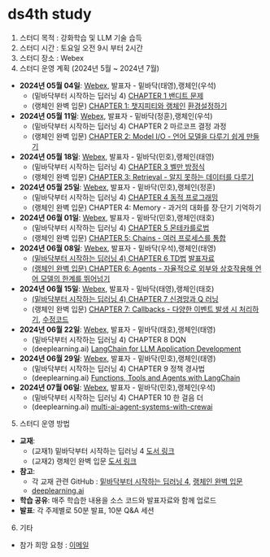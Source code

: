 # ds4th study
1) 스터디 목적 : 강화학습 및 LLM 기술 습득
2) 스터디 시간 : 토요일 오전 9시 부터 2시간
3) 스터디 장소 : Webex
4) 스터디 운영 계획 (2024년 5월 ~ 2024년 7월)
- **2024년 05월 04일**: [Webex](https://lgehq.webex.com/lgehq/e.php?MTID=mec2b0d984b6a169382ed1e42be474e46	), 발표자 - 밑바닥(태영),랭체인(우석)
  - (밑바닥부터 시작하는 딥러닝 4) [CHAPTER 1 밴디트 문제](https://github.com/restful3/ds4th_study/blob/main/source/%EB%B0%91%EB%B0%94%EB%8B%A5%EB%B6%80%ED%84%B0_%EC%8B%9C%EC%9E%91%ED%95%98%EB%8A%94_%EB%94%A5%EB%9F%AC%EB%8B%9D_4/ch01_%EB%B0%B4%EB%94%94%ED%8A%B8_%EB%AC%B8%EC%A0%9C_Song.ipynb)
  - (랭체인 완벽 입문) [CHAPTER 1: 챗지피티와 랭체인](https://github.com/restful3/ds4th_study/blob/main/source/%EB%9E%AD%EC%B2%B4%EC%9D%B8_%EC%99%84%EB%B2%BD_%EC%9E%85%EB%AC%B8/Ch1.%20%EC%B1%97GPT%EC%99%80%20%EB%9E%AD%EC%B2%B4%EC%9D%B8_jeong.ipynb)
[환경설정하기](https://github.com/restful3/ds4th_study/blob/main/source/%EB%9E%AD%EC%B2%B4%EC%9D%B8_%EC%99%84%EB%B2%BD_%EC%9E%85%EB%AC%B8/langchain/langchain%20%ED%99%98%EA%B2%BD%20%EC%84%A4%EC%A0%95.md)
- **2024년 05월 11일**: [Webex](https://lgehq.webex.com/lgehq-ko/j.php?MTID=mf200f5f061fd05faedd2bdd7b5f4f874	), 발표자 - 밑바닥(정훈),랭체인(우석)
  - (밑바닥부터 시작하는 딥러닝 4) CHAPTER 2 마르코프 결정 과정
  - (랭체인 완벽 입문) [CHAPTER 2: Model I/O - 언어 모델을 다루기 쉽게 만들기](https://github.com/restful3/ds4th_study/blob/main/source/%EB%9E%AD%EC%B2%B4%EC%9D%B8_%EC%99%84%EB%B2%BD_%EC%9E%85%EB%AC%B8/Ch2.%20Model%20IO_jeong.ipynb)
- **2024년 05월 18일**: [Webex](https://lgehq.webex.com/lgehq/j.php?MTID=m87953fe1d77cbb7eb8f78d53e7b38e9f	), 발표자 - 밑바닥(민호),랭체인(태영)
  - (밑바닥부터 시작하는 딥러닝 4) [CHAPTER 3 벨만 방정식](https://github.com/restful3/ds4th_study/blob/0671206efe1439b946e293644043ed64351e25de/source/%EB%B0%91%EB%B0%94%EB%8B%A5%EB%B6%80%ED%84%B0_%EC%8B%9C%EC%9E%91%ED%95%98%EB%8A%94_%EB%94%A5%EB%9F%AC%EB%8B%9D_4/ch03_%EB%B2%A8%EB%A7%8C_%EB%B0%A9%EC%A0%95%EC%8B%9D_Minho.ipynb)
  - (랭체인 완벽 입문) [CHAPTER 3: Retrieval - 알지 못하는 데이터를 다루기](https://github.com/restful3/ds4th_study/blob/main/source/%EB%9E%AD%EC%B2%B4%EC%9D%B8_%EC%99%84%EB%B2%BD_%EC%9E%85%EB%AC%B8/ch03_Retrieval_%EC%95%8C%EC%A7%80_%EB%AA%BB%ED%95%98%EB%8A%94_%EB%8D%B0%EC%9D%B4%ED%84%B0_%EB%8B%A4%EB%A3%A8%EA%B8%B0_Song.ipynb)
- **2024년 05월 25일**: [Webex](https://lgehq.webex.com/lgehq-ko/j.php?MTID=ma995b7204cff42e96e4fae240a394b06	), 발표자 - 밑바닥(민호),랭체인(정훈)
  - (밑바닥부터 시작하는 딥러닝 4) [CHAPTER 4 동적 프로그래밍](https://github.com/restful3/ds4th_study/blob/676606c7b35b4a5c80ee56f7238d475f45a21aaf/source/%EB%B0%91%EB%B0%94%EB%8B%A5%EB%B6%80%ED%84%B0_%EC%8B%9C%EC%9E%91%ED%95%98%EB%8A%94_%EB%94%A5%EB%9F%AC%EB%8B%9D_4/ch04_%EB%8F%99%EC%A0%81_%ED%94%84%EB%A1%9C%EA%B7%B8%EB%9E%98%EB%B0%8D_Minho.ipynb)
  - (랭체인 완벽 입문) CHAPTER 4: Memory - 과거의 대화를 장·단기 기억하기
- **2024년 06월 01일**: [Webex](https://lgehq.webex.com/lgehq/j.php?MTID=m62d5b5ffc2a3f265fc4e102c7702935a	), 발표자 - 밑바닥(민호),랭체인(태호)
  - (밑바닥부터 시작하는 딥러닝 4) [CHAPTER 5 몬테카를로법](https://github.com/restful3/ds4th_study/blob/20bdfde476a268b9b4da53ab7929e7b4aa12487b/source/%EB%B0%91%EB%B0%94%EB%8B%A5%EB%B6%80%ED%84%B0_%EC%8B%9C%EC%9E%91%ED%95%98%EB%8A%94_%EB%94%A5%EB%9F%AC%EB%8B%9D_4/ch05_%EB%AA%AC%ED%85%8C%EC%B9%B4%EB%A5%BC%EB%A1%9C%EB%B2%95_Off%EC%A0%95%EC%B1%85_Minho.ipynb)
  - (랭체인 완벽 입문) [CHAPTER 5: Chains - 여러 프로세스를 통합](https://github.com/restful3/ds4th_study/blob/main/source/%EB%9E%AD%EC%B2%B4%EC%9D%B8_%EC%99%84%EB%B2%BD_%EC%9E%85%EB%AC%B8/ch5_.Chains_%EC%97%AC%EB%9F%AC%ED%94%84%EB%A1%9C%EC%84%B8%EC%8A%A4%ED%86%B5%ED%95%A9.ipynb)
- **2024년 06월 08일**: [Webex](https://lgehq.webex.com/lgehq/j.php?MTID=me8df8edb3cf9994a451c99acc1f749ea	), 발표자 - 밑바닥(우석),랭체인(태영)
  - [(밑바닥부터 시작하는 딥러닝 4) CHAPTER 6 TD법](https://github.com/restful3/ds4th_study/blob/main/source/%EB%B0%91%EB%B0%94%EB%8B%A5%EB%B6%80%ED%84%B0_%EC%8B%9C%EC%9E%91%ED%95%98%EB%8A%94_%EB%94%A5%EB%9F%AC%EB%8B%9D_4/ch06_TD%EB%B2%95_jeong.ipynb) [발표자료](https://view.officeapps.live.com/op/view.aspx?src=https%3A%2F%2Fraw.githubusercontent.com%2Frestful3%2Fds4th_study%2Fmain%2Fsource%2F%25EB%25B0%2591%25EB%25B0%2594%25EB%258B%25A5%25EB%25B6%2580%25ED%2584%25B0_%25EC%258B%259C%25EC%259E%2591%25ED%2595%2598%25EB%258A%2594_%25EB%2594%25A5%25EB%259F%25AC%25EB%258B%259D_4%2F%25EA%25B0%2595%25ED%2599%2594%25ED%2595%2599%25EC%258A%25B5_ch06_TD%25EB%25B2%2595.pptx&wdOrigin=BROWSELINK)
  - [(랭체인 완벽 입문) CHAPTER 6: Agents - 자율적으로 외부와 상호작용해 언어 모델의 한계를 뛰어넘기](https://github.com/restful3/ds4th_study/blob/main/source/%EB%9E%AD%EC%B2%B4%EC%9D%B8_%EC%99%84%EB%B2%BD_%EC%9E%85%EB%AC%B8/ch06_Agents_Song.ipynb)
- **2024년 06월 15일**: [Webex](https://lgehq.webex.com/lgehq/j.php?MTID=m739efd0f48677e321961efefbd3f52d8	), 발표자 - 밑바닥(태영),랭체인(태호)
  - [(밑바닥부터 시작하는 딥러닝 4) CHAPTER 7 신경망과 Q 러닝](https://github.com/restful3/ds4th_study/blob/main/source/%EB%B0%91%EB%B0%94%EB%8B%A5%EB%B6%80%ED%84%B0_%EC%8B%9C%EC%9E%91%ED%95%98%EB%8A%94_%EB%94%A5%EB%9F%AC%EB%8B%9D_4/ch07_%EC%8B%A0%EA%B2%BD%EB%A7%9D%EA%B3%BC_Q%EB%9F%AC%EB%8B%9D_song.ipynb)
  - (랭체인 완벽 입문) [CHAPTER 7: Callbacks - 다양한 이벤트 발생 시 처리하기](https://github.com/restful3/ds4th_study/blob/main/source/%EB%9E%AD%EC%B2%B4%EC%9D%B8_%EC%99%84%EB%B2%BD_%EC%9E%85%EB%AC%B8/ch7_callbacks.ipynb), [수정코드](https://github.com/restful3/ds4th_study/blob/main/source/%EB%9E%AD%EC%B2%B4%EC%9D%B8_%EC%99%84%EB%B2%BD_%EC%9E%85%EB%AC%B8/chainlit_callbacks_code.py)
- **2024년 06월 22일**: [Webex](https://lgehq.webex.com/lgehq-ko/j.php?MTID=m1bdd981b9382081f01744498781c0a1c	), 발표자 - 밑바닥(태호),랭체인(태영)
  - (밑바닥부터 시작하는 딥러닝 4) CHAPTER 8 DQN
  - (deeplearning.ai) [LangChain for LLM Application Development]([https://learn.deeplearning.ai/courses/langchain/lesson/1/introduction](https://github.com/restful3/ds4th_study/blob/main/source/LangChain%20for%20LLM%20Application%20Development/LangChain%EC%9D%84%20%EC%9D%B4%EC%9A%A9%ED%95%9C%20%EB%8C%80%EA%B7%9C%EB%AA%A8%20%EC%96%B8%EC%96%B4%20%EB%AA%A8%EB%8D%B8%20%EC%95%A0%ED%94%8C%EB%A6%AC%EC%BC%80%EC%9D%B4%EC%85%98%20%EA%B0%9C%EB%B0%9C%20%EB%8B%A8%EA%B8%B0%20%EA%B3%BC%EC%A0%95.ipynb))
- **2024년 06월 29일**: [Webex](https://lgehq.webex.com/lgehq/j.php?MTID=ma5e9754fb3c8c1f2bd09d2f98ba7557e	), 발표자 - 밑바닥(민호),랭체인(태영)
  - (밑바닥부터 시작하는 딥러닝 4) CHAPTER 9 정책 경사법
  - (deeplearning.ai) [Functions, Tools and Agents with LangChain](https://learn.deeplearning.ai/courses/functions-tools-agents-langchain/lesson/1/introduction)
- **2024년 07월 06일**: [Webex](https://lgehq.webex.com/lgehq/j.php?MTID=m470406a1c6059fbb3dea145ac3425a6b	), 발표자 - 밑바닥(민호),랭체인(우석)
  - (밑바닥부터 시작하는 딥러닝 4) CHAPTER 10 한 걸음 더
  - (deeplearning.ai) [multi-ai-agent-systems-with-crewai](https://learn.deeplearning.ai/courses/multi-ai-agent-systems-with-crewai/lesson/1/introduction)
5) 스터디 운영 방법
- **교재**:
  - (교재1) 밑바닥부터 시작하는 딥러닝 4 [도서 링크](https://ridibooks.com/books/443001280)
  - (교재2) 랭체인 완벽 입문 [도서 링크](https://ridibooks.com/books/1160000149)
- **참고**:
  - 각 교재 관련 GitHub : [밑바닥부터 시작하는 딥러닝 4](https://github.com/WegraLee/deep-learning-from-scratch-4), [랭체인 완벽 입문](https://github.com/wikibook/langchain)
  - [deeplearning.ai](https://learn.deeplearning.ai/)
- **학습 공유**: 매주 학습한 내용을 소스 코드와 발표자료와 함께 업로드
- **발표**: 각 주제별로 50분 발표, 10분 Q&A 세션

6) 기타
- 참가 희망 요청 : [이메일](restful3@gmail.com)
